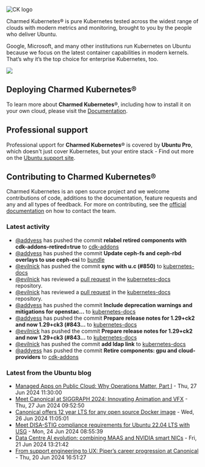 ![CK logo](https://assets.ubuntu.com/v1/451d4cf4-Charmed+Kubernetes_RGB_onWhite_2022.svg)

Charmed Kubernetes® is pure Kubernetes tested across the widest range of clouds with modern metrics and monitoring, brought to you by the people who deliver Ubuntu.

Google, Microsoft, and many other institutions run Kubernetes on Ubuntu because we focus on the latest container capabilities in modern kernels. That’s why it’s the top choice for enterprise Kubernetes, too.

![](https://assets.ubuntu.com/v1/843c77b6-juju-at-a-glace.svg)

## Deploying Charmed Kubernetes®

To learn more about **Charmed Kubernetes**®, including how to install it on your own cloud, please visit the [Documentation][docs].

## Professional support

Professional upport for **Charmed Kubernetes**® is covered by **Ubuntu Pro**, which doesn't just cover Kubernetes, but your entire stack - Find out more on the [Ubuntu support site](https://ubuntu.com/support).

## Contributing to Charmed Kubernetes®

Charmed Kubernetes is an open source project and we welcome contributions of code, additions to the documentation, feature requests and any and all types of feedback. For more on contributing, see the [official documentation][get-in-touch] on how to contact the team.

<!-- LINKS -->
[docs]: https://ubuntu.com/kubernetes/docs
[get-in-touch]: https://ubuntu.com/kubernetes/docs/get-in-touch

### Latest activity

<!-- activity starts -->
 - [@addyess](https://github.com/addyess) has pushed the commit **relabel retired components with cdk-addons-retired=true** to [cdk-addons](https://github.com/charmed-kubernetes/cdk-addons)
 - [@addyess](https://github.com/addyess) has pushed the commit **Update ceph-fs and ceph-rbd overlays to use ceph-csi** to [bundle](https://github.com/charmed-kubernetes/bundle)
 - [@evilnick](https://github.com/evilnick) has pushed the commit **sync with u.c (#850)** to [kubernetes-docs](https://github.com/charmed-kubernetes/kubernetes-docs)
 - [@evilnick](https://github.com/evilnick) has reviewed a [pull request](https://github.com/charmed-kubernetes/kubernetes-docs/pull/850) in the [kubernetes-docs](https://github.com/charmed-kubernetes/kubernetes-docs) repository.
 - [@evilnick](https://github.com/evilnick) has reviewed a [pull request](https://github.com/charmed-kubernetes/kubernetes-docs/pull/850) in the [kubernetes-docs](https://github.com/charmed-kubernetes/kubernetes-docs) repository.
 - [@addyess](https://github.com/addyess) has pushed the commit **Include deprecation warnings and mitigations for openstac...** to [kubernetes-docs](https://github.com/charmed-kubernetes/kubernetes-docs)
 - [@addyess](https://github.com/addyess) has pushed the commit **Prepare release notes for 1.29+ck2 and now 1.29+ck3 (#843...** to [kubernetes-docs](https://github.com/charmed-kubernetes/kubernetes-docs)
 - [@evilnick](https://github.com/evilnick) has pushed the commit **Prepare release notes for 1.29+ck2 and now 1.29+ck3 (#843...** to [kubernetes-docs](https://github.com/charmed-kubernetes/kubernetes-docs)
 - [@evilnick](https://github.com/evilnick) has pushed the commit **add ldap link** to [kubernetes-docs](https://github.com/charmed-kubernetes/kubernetes-docs)
 - [@addyess](https://github.com/addyess) has pushed the commit **Retire components: gpu and cloud-providers** to [cdk-addons](https://github.com/charmed-kubernetes/cdk-addons)
<!-- activity ends -->

<!-- roadmap starts -->

<!-- roadmap ends -->

### Latest from the Ubuntu blog

<!-- blog starts -->
* [Managed Apps on Public Cloud: Why Operations Matter, Part I](https://ubuntu.com//blog/managed-apps-on-public-cloud-why-operations-matter-part-i) - Thu, 27 Jun 2024 11:30:00 
* [Meet Canonical at SIGGRAPH 2024: Innovating Animation and VFX](https://ubuntu.com//blog/canonical-siggraph-2024-animation-vfx) - Thu, 27 Jun 2024 09:52:50 
* [Canonical offers 12 year LTS for any open source Docker image](https://ubuntu.com//blog/canonical-offers-12-year-lts-for-any-open-source-docker-image) - Wed, 26 Jun 2024 11:05:01 
* [Meet DISA-STIG compliance requirements for Ubuntu 22.04 LTS with USG](https://ubuntu.com//blog/disa-stig-ubuntu-22-04-usg) - Mon, 24 Jun 2024 08:55:39 
* [Data Centre AI evolution: combining MAAS and NVIDIA smart NICs](https://ubuntu.com//blog/data-centre-ai-evolution-combining-maas-and-nvidia-smartnics) - Fri, 21 Jun 2024 13:21:42 
* [From support engineering to UX: Piper’s career progression at Canonical](https://ubuntu.com//blog/from-support-engineering-to-ux-pipers-career-progression-at-canonical) - Thu, 20 Jun 2024 16:51:27 
<!-- blog ends -->
